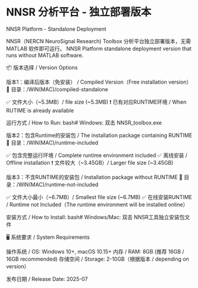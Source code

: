 ﻿# NNSR 分析平台 - 独立部署版本
 NNSR Platform - Standalone Deployment

NNSR（NERCN NeuroSignal Research) Toolbox 分析平台独立部署版本，无需 MATLAB 软件即可运行。
NNSR Platform standalone deployment version that runs without MATLAB software.

📦 版本选择 / Version Options

版本1：编译后版本（免安装） / Compiled Version（Free installation version）
📁 目录：/WIN(MAC)/compiled-standalone

✅ 文件大小（~5.3MB）/ file size (~5.3MB)
❗ 已有对应RUNTIME环境 / When RUTIME is already available

运行方式 / How to Run:
bash# Windows: 双击 NNSR_toolbox.exe

版本2：包含Runtime的安装包 / The installation package containing RUNTIME
📁 目录：/WIN(MAC)/runtime-included

✅ 包含完整运行环境 / Complete runtime environment included
✅ 离线安装 / Offline installation
❗ 文件较大（~3.45GB）/ Larger file size (~3.45GB)

版本3：不含RUNTIME的安装包 / Installation package without RUNTIME
📁 目录：/WIN(MAC)/runtime-not-included

✅ 文件大小最小（~6.7MB）/ Smallest file size (~6.7MB)
✅ 在线安装RUNTIME / Runtime not Included（The runtime environment will be installed online）

安装方式 / How to Install:
bash# Windows/Mac: 双击 NNSR工具独立安装包文件

🖥️ 系统要求 / System Requirements

操作系统 / OS: Windows 10+, macOS 10.15+
内存 / RAM: 8GB (推荐 16GB / 16GB recommended)
存储空间 / Storage: 2-10GB（根据版本 / depending on version）

发布日期 / Release Date: 2025-07
